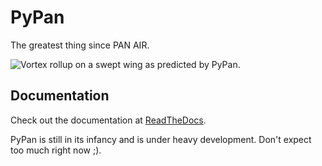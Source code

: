 # PyPan

The greatest thing since PAN AIR.

![Vortex rollup on a swept wing as predicted by PyPan.](PyPan.png)

## Documentation

Check out the documentation at [ReadTheDocs](https://pypan.readthedocs.io/en/latest/).

PyPan is still in its infancy and is under heavy development. Don't expect too much right now ;).
